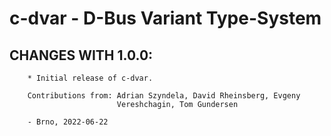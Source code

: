 # c-dvar - D-Bus Variant Type-System

## CHANGES WITH 1.0.0:

        * Initial release of c-dvar.

        Contributions from: Adrian Szyndela, David Rheinsberg, Evgeny
                            Vereshchagin, Tom Gundersen

        - Brno, 2022-06-22
